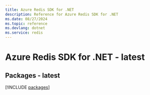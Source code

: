```yaml
---
title: Azure Redis SDK for .NET
description: Reference for Azure Redis SDK for .NET
ms.date: 08/27/2024
ms.topic: reference
ms.devlang: dotnet
ms.service: redis
---
```

# Azure Redis SDK for .NET - latest
## Packages - latest
[!INCLUDE [packages](redis-index.md)]